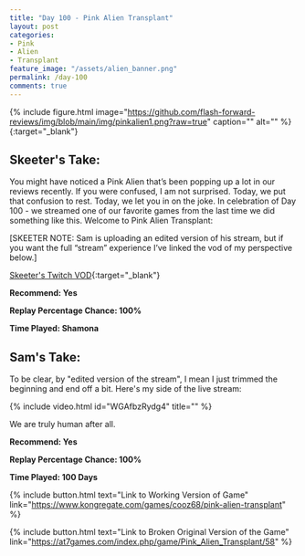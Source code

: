 ```yaml
---
title: "Day 100 - Pink Alien Transplant"
layout: post
categories:
- Pink
- Alien
- Transplant
feature_image: "/assets/alien_banner.png"
permalink: /day-100
comments: true
---
```


{% include figure.html image="https://github.com/flash-forward-reviews/img/blob/main/img/pinkalien1.png?raw=true" caption="" alt="" %}{:target="_blank"}

## Skeeter's Take:

You might have noticed a Pink Alien that’s been popping up a lot in our reviews recently. If you were confused, I am not surprised. Today, we put that confusion to rest. Today, we let you in on the joke. In celebration of Day 100 - we streamed one of our favorite games from the last time we did something like this. Welcome to Pink Alien Transplant:

[SKEETER NOTE: Sam is uploading an edited version of his stream, but if you want the full “stream” experience I’ve linked the vod of my perspective below.]

[Skeeter's Twitch VOD](https://www.twitch.tv/videos/2219582976){:target="_blank"}

**Recommend: Yes**

**Replay Percentage Chance: 100%**

**Time Played: Shamona**

## Sam's Take:

To be clear, by "edited version of the stream", I mean I just trimmed the beginning and end off a bit. Here's my side of the live stream:

{% include video.html id="WGAfbzRydg4" title="" %}

We are truly human after all.

**Recommend: Yes**

**Replay Percentage Chance: 100%**

**Time Played: 100 Days**

{% include button.html text="Link to Working Version of Game" link="https://www.kongregate.com/games/cooz68/pink-alien-transplant" %}

{% include button.html text="Link to Broken Original Version of the Game" link="https://at7games.com/index.php/game/Pink_Alien_Transplant/58" %}